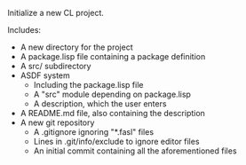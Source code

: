 Initialize a new CL project.

Includes:

* A new directory for the project
* A package.lisp file containing a package definition
* A src/ subdirectory
* ASDF system
  * Including the package.lisp file
  * A "src" module depending on package.lisp
  * A description, which the user enters
* A README.md file, also containing the description
* A new git repository
  * A .gitignore ignoring "*.fasl" files
  * Lines in .git/info/exclude to ignore editor files
  * An initial commit containing all the aforementioned files
